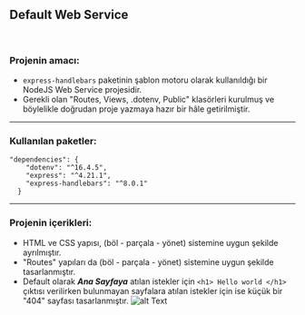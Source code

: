 ## Default Web Service 
<br/>

### Projenin amacı:
* `express-handlebars` paketinin şablon motoru olarak kullanıldığı bir NodeJS Web Service projesidir.
* Gerekli olan "Routes, Views, .dotenv, Public" klasörleri kurulmuş ve böylelikle doğrudan proje yazmaya hazır bir hâle getirilmiştir.

<hr/>

### Kullanılan paketler:
```
"dependencies": {
    "dotenv": "^16.4.5",
    "express": "^4.21.1",
    "express-handlebars": "^8.0.1"
  }

```
<hr/>


### Projenin içerikleri:
* HTML ve CSS yapısı, (böl - parçala - yönet) sistemine uygun şekilde ayrılmıştır.
* "Routes" yapıları da (böl - parçala - yönet) sistemine uygun şekilde tasarlanmıştır.
* Default olarak ***Ana Sayfaya*** atılan istekler için ```<h1> Hello world </h1>``` çıktısı verilirken bulunmayan sayfalara atılan istekler için ise küçük bir "404" sayfası tasarlanmıştır.
![alt Text]([https://hizliresim.com/bnc2czo.png](https://i.hizliresim.com/bnc2czo.png))
